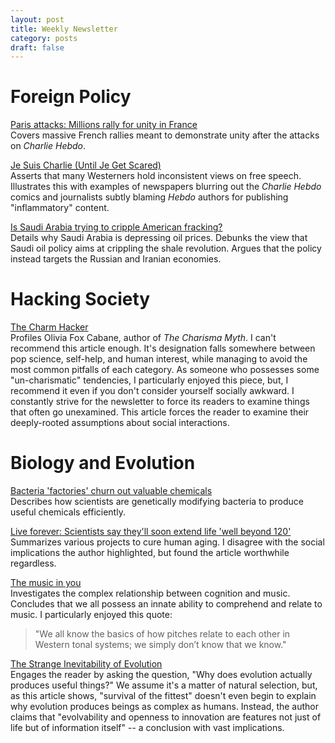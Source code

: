 ```yaml
---
layout: post
title: Weekly Newsletter
category: posts
draft: false
---
```

# Foreign Policy
[Paris attacks: Millions rally for unity in France](http://www.bbc.com/news/world-europe-30765824)  
Covers massive French rallies meant to demonstrate unity after the
attacks on *Charlie Hebdo*.

[Je Suis Charlie (Until Je Get Scared)](https://foreignpolicy.com/2015/01/07/dont-blame-the-victims/)  
Asserts that many Westerners hold inconsistent views on free
speech. Illustrates this with examples of newspapers blurring out the
*Charlie Hebdo* comics and journalists subtly blaming *Hebdo* authors for
publishing "inflammatory" content.

[Is Saudi Arabia trying to cripple American fracking?](http://foreignpolicy.com/2014/12/23/is-saudi-arabia-trying-to-cripple-american-fracking-oil-iran/?wp_login_redirect=0)  
Details why Saudi Arabia is depressing oil prices. Debunks the view
that Saudi oil policy aims at crippling the shale revolution. Argues
that the policy instead targets the Russian and
Iranian economies.

# Hacking Society
[The Charm Hacker](https://medium.com/matter/the-charm-hacker-6d0f450c09e8)  
Profiles Olivia Fox Cabane, author of *The Charisma Myth*. I can't
recommend this article enough. It's designation falls somewhere between
pop science, self-help, and human interest, while managing to avoid the
most common pitfalls of each category. As someone who possesses some
"un-charismatic" tendencies, I particularly enjoyed this piece,
but, I recommend it even if you don't consider yourself socially
awkward. I constantly strive for the newsletter to force its
readers to examine things that often go unexamined. This
article forces the reader to examine their deeply-rooted assumptions
about social interactions.

# Biology and Evolution
[Bacteria 'factories' churn out valuable chemicals](http://news.harvard.edu/gazette/story/2014/12/bacteria-churn-out-valuable-chemicals/)  
Describes how scientists are genetically modifying bacteria to
produce useful chemicals efficiently.

[Live forever: Scientists say they'll soon extend life 'well beyond 120'](http://www.theguardian.com/science/2015/jan/11/-sp-live-forever-extend-life-calico-google-longevity)  
Summarizes various projects to cure human aging. I disagree with the
social implications the author highlighted, but found the article worthwhile
regardless.

[The music in you](http://aeon.co/magazine/culture/how-all-humans-got-to-be-music-experts/)  
Investigates the complex relationship between cognition and music.
Concludes that we all possess an innate ability to comprehend
and relate to music. I particularly enjoyed this quote:

  > "We all know the basics of how pitches relate to each other in
  > Western tonal systems; we simply don’t know that we know."

[The Strange Inevitability of Evolution](http://m.nautil.us/issue/20/creativity/the-strange-inevitability-of-evolution)  
Engages the reader by asking the question, "Why does evolution actually
produces useful things?" We assume it's a matter of natural selection,
but, as this article shows, "survival of the fittest" doesn't even begin
to explain why evolution produces beings as complex as humans.  Instead,
the author claims that "evolvability and openness to innovation are
features not just of life but of information itself" -- a conclusion with
vast implications.
